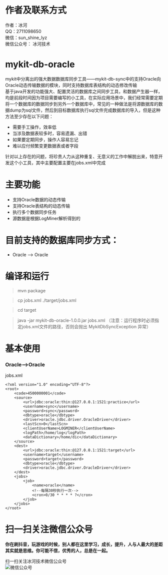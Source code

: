 # 作者及联系方式
作者：冰河  
QQ：2711098650  
微信：sun_shine_lyz  
微信公众号： 冰河技术

# mykit-db-oracle
mykit中分离出的强大数据数据库同步工具——mykit-db-sync中的支持Oracle向Oracle动态传输数据的模块，同时支持数据库表结构的动态修改传输    
基于java开发的功能强大、配置灵活的数据库之间同步工具，和数据产生器一样，均是前段时间因为项目需要编写的小工具，在实际应用场景中，我们经常需要定期将一个数据库的数据同步到另外一个数据库中，常见的一种做法是将源数据库的数据dump为sql文件，然后到目标数据库执行sql文件完成数据库的导入，但是这种方法至少存在以下问题：
- 需要手工操作，效率低
- 当涉及数据表较多时，容易遗漏、出错
- 如果要定期同步，操作人容易忘记
- 难以应付频繁变更数据表或者字段

针对以上存在的问题，将珍贵人力从这种重复、无意义的工作中解脱出来，特意开发这个小工具，其中主要配置主要在jobs.xml中完成

# 主要功能
- 支持Oracle数据的动态传输
- 支持Oracle表结构的动态传输
- 执行多个数据同步任务
- 源数据是根据LogMiner解析得到的

# 目前支持的数据库同步方式：
- Oracle ——> Oracle

# 编译和运行

> mvn package

> cp jobs.xml ./target/jobs.xml

> cd target

> java -jar mykit-db-oracle-1.0.0.jar jobs.xml （注意：运行程序时必须指定jobs.xml文件的路径，否则会抛出 MykitDbSyncException 异常）

# 基本使用

### Oracle——>Oracle
jobs.xml
```
<?xml version="1.0" encoding="UTF-8"?>
<root>
    <code>4500000001</code>
    <source>
        <url>jdbc:oracle:thin:@127.0.0.1:1521:practice</url>
        <username>sync</username>
        <password>sync</password>
        <dbtype>oracle</dbtype>
        <driver>oracle.jdbc.driver.OracleDriver</driver>
        <lastScn>0</lastScn>
        <clientUserName>LOGMINER</clientUserName>
        <logPath>/home/log</logPath>
        <dataDictionary>/home/dic</dataDictionary>
    </source>
    <dest>
        <url>jdbc:oracle:thin:@127.0.0.1:1521:target</url>
        <username>target</username>
        <password>target</password>
        <dbtype>oracle</dbtype>
        <driver>oracle.jdbc.driver.OracleDriver</driver>
    </dest>
    <jobs>
        <job>
            <name>oracle</name>
            <!--每隔30秒执行一次-->
            <cron>0/30 * * * * ?</cron>
        </job>
    </jobs>
</root>
```

# 扫一扫关注微信公众号

**你在刷抖音，玩游戏的时候，别人都在这里学习，成长，提升，人与人最大的差距其实就是思维。你可能不信，优秀的人，总是在一起。** 
  
扫一扫关注冰河技术微信公众号  
![微信公众号](https://img-blog.csdnimg.cn/20200716220443647.png)   